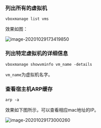 ### 列出所有的虚拟机

```
vboxmanage list vms
```

效果如图：

![image-20201029173419850](C:\Users\admin\Desktop\ovs\SDN-AI-\ovs\img\image-20201029173419850.png)



### 列出特定虚拟机的详细信息

```
vboxmanage showvminfo vm_name -details
```

`vm_name`为虚拟机名字。



### 查看宿主机ARP缓存

```
arp -a
```

效果如下图所示，可以查看相应mac地址的IP。

![image-20201029173000260](C:\Users\admin\Desktop\ovs\SDN-AI-\ovs\img\image-20201029173000260.png)
